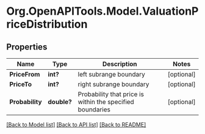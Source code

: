 
# Org.OpenAPITools.Model.ValuationPriceDistribution

## Properties

Name | Type | Description | Notes
------------ | ------------- | ------------- | -------------
**PriceFrom** | **int?** | left subrange boundary | [optional] 
**PriceTo** | **int?** | right subrange boundary | [optional] 
**Probability** | **double?** | Probability that price is within the specified boundaries | [optional] 

[[Back to Model list]](../README.md#documentation-for-models)
[[Back to API list]](../README.md#documentation-for-api-endpoints)
[[Back to README]](../README.md)

